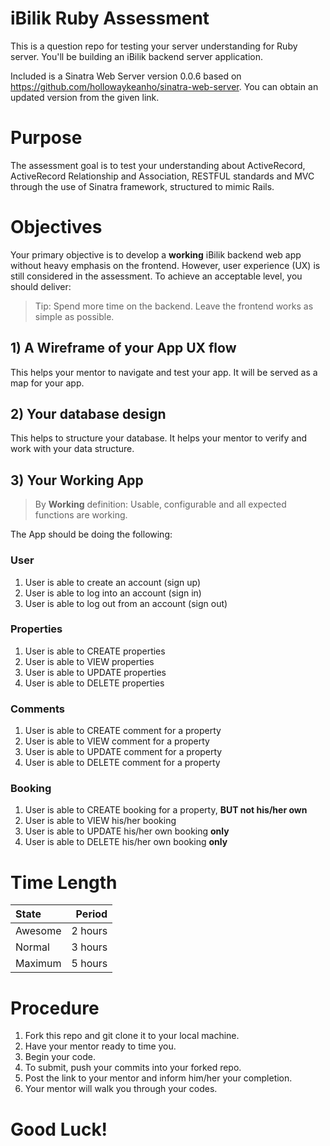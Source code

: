 # iBilik Ruby Assessment
This is a question repo for testing your server understanding for Ruby server. You'll be building an iBilik backend server application.

Included is a Sinatra Web Server version 0.0.6 based on https://github.com/hollowaykeanho/sinatra-web-server. You can obtain an updated version from the given link.

# Purpose
The assessment goal is to test your understanding about ActiveRecord, ActiveRecord Relationship and Association, RESTFUL standards and MVC through the use of Sinatra framework, structured to mimic Rails.

# Objectives
Your primary objective is to develop a **working** iBilik backend web app without heavy emphasis on the frontend. However, user experience (UX) is still considered in the assessment. To achieve an acceptable level, you should deliver:

> Tip: 
> Spend more time on the backend. Leave the frontend works as simple as possible.

## 1) A Wireframe of your App UX flow
This helps your mentor to navigate and test your app. It will be served as a map for your app.

## 2) Your database design
This helps to structure your database. It helps your mentor to verify and work with your data structure.

## 3) Your Working App
> By **Working** definition:
> Usable, configurable and all expected functions are working.

The App should be doing the following:

### User
1. User is able to create an account (sign up)
2. User is able to log into an account (sign in)
3. User is able to log out from an account (sign out)

### Properties
1. User is able to CREATE properties
2. User is able to VIEW properties
3. User is able to UPDATE properties
4. User is able to DELETE properties

### Comments
1. User is able to CREATE comment for a property
2. User is able to VIEW comment for a property
3. User is able to UPDATE comment for a property
4. User is able to DELETE comment for a property

### Booking
1. User is able to CREATE booking for a property, **BUT not his/her own**
2. User is able to VIEW his/her booking
3. User is able to UPDATE his/her own booking **only**
4. User is able to DELETE his/her own booking **only**

# Time Length
| State  | Period |
| :------------ | -----:|
| Awesome       |  2 hours |
| Normal      |  3 hours |
| Maximum       |  5 hours  |

# Procedure
1. Fork this repo and git clone it to your local machine.
2. Have your mentor ready to time you.
3. Begin your code.
4. To submit, push your commits into your forked repo.
5. Post the link to your mentor and inform him/her your completion.
6. Your mentor will walk you through your codes.

# Good Luck!
